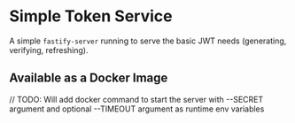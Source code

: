 # Simple Token Service

A simple `fastify-server` running to serve the basic JWT needs (generating, verifying, refreshing).

## Available as a Docker Image

// TODO: Will add docker command to start the server with --SECRET argument and optional --TIMEOUT argument as runtime env variables

